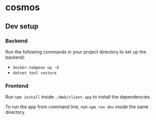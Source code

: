 # cosmos

## Dev setup

### Backend
Run the following commands in your project directory to set up the backend:
- `docker-compose up -d`
- `dotnet tool restore`

### Frontend

Run `npm install` inside `./Web/client-app` to install the dependencies.

To run the app from command line, run `npm run dev` inside the same directory.

